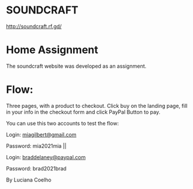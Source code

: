 # SOUNDCRAFT
http://soundcraft.rf.gd/

# Home Assignment
The soundcraft website was developed as an assignment.

# Flow:
Three pages, with a product to checkout. Click buy on the landing page, fill in your info in the checkout form and click PayPal Button to pay.

You can use this two accounts to test the flow:

Login: miagilbert@gmail.com

Password: mia2021mia ||

Login: braddelaney@paypal.com

Password: brad2021brad

By Luciana Coelho
